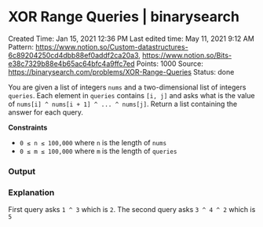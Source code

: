 # XOR Range Queries | binarysearch

Created Time: Jan 15, 2021 12:36 PM
Last edited time: May 11, 2021 9:12 AM
Pattern: https://www.notion.so/Custom-datastructures-6c89204250cd4dbb88ef0addf2ca20a3, https://www.notion.so/Bits-e38c7329b88e4b65ac64bfc4a9ffc7ed
Points: 1000
Source: https://binarysearch.com/problems/XOR-Range-Queries
Status: done

You are given a list of integers `nums` and a two-dimensional list of integers `queries`. Each element in `queries` contains `[i, j]` and asks what is the value of `nums[i] ^ nums[i + 1] ^ ... ^ nums[j]`. Return a list containing the answer for each query.

**Constraints**

- `0 ≤ n ≤ 100,000` where `n` is the length of `nums`
- `0 ≤ m ≤ 100,000` where `m` is the length of `queries`

### **Output**

### **Explanation**

First query asks `1 ^ 3` which is `2`. The second query asks `3 ^ 4 ^ 2` which is `5`